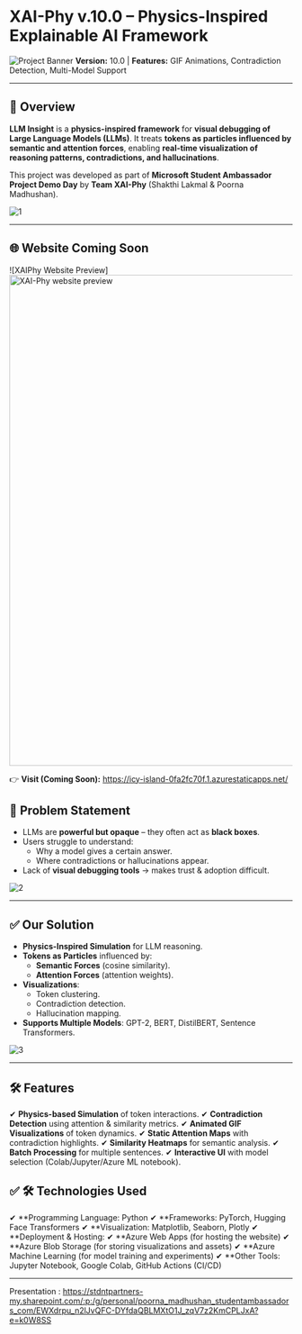 # **XAI-Phy v.10.0 – Physics-Inspired Explainable AI Framework**
![Project Banner](https://img.shields.io/badge/Explainable%20AI-Physics%20Inspired-blue)
**Version:** 10.0 | **Features:** GIF Animations, Contradiction Detection, Multi-Model Support

---

## **📌 Overview**
**LLM Insight** is a **physics-inspired framework** for **visual debugging of Large Language Models (LLMs)**. It treats **tokens as particles influenced by semantic and attention forces**, enabling **real-time visualization of reasoning patterns, contradictions, and hallucinations**.

This project was developed as part of **Microsoft Student Ambassador Project Demo Day** by **Team XAI-Phy** (Shakthi Lakmal & Poorna Madhushan).

![1](screenshots/slide_1.png)

---
## 🌐 Website Coming Soon
![XAIPhy Website Preview] 
<img width="1920" height="872" alt="XAI-Phy website preview" src="https://github.com/user-attachments/assets/c40ea801-bd58-443e-ad5a-ced3847ea554" />

👉 **Visit (Coming Soon):** https://icy-island-0fa2fc70f.1.azurestaticapps.net/

## **🎯 Problem Statement**
- LLMs are **powerful but opaque** – they often act as **black boxes**.
- Users struggle to understand:
  - Why a model gives a certain answer.
  - Where contradictions or hallucinations appear.
- Lack of **visual debugging tools** → makes trust & adoption difficult.

![2](screenshots/slide_2.png)

---

## **✅ Our Solution**
- **Physics-Inspired Simulation** for LLM reasoning.
- **Tokens as Particles** influenced by:
  - **Semantic Forces** (cosine similarity).
  - **Attention Forces** (attention weights).
- **Visualizations**:
  - Token clustering.
  - Contradiction detection.
  - Hallucination mapping.
- **Supports Multiple Models**: GPT-2, BERT, DistilBERT, Sentence Transformers.

![3](screenshots/slide_3.png)

---

## **🛠 Features**
✔ **Physics-based Simulation** of token interactions.
✔ **Contradiction Detection** using attention & similarity metrics.
✔ **Animated GIF Visualizations** of token dynamics.
✔ **Static Attention Maps** with contradiction highlights.
✔ **Similarity Heatmaps** for semantic analysis.
✔ **Batch Processing** for multiple sentences.
✔ **Interactive UI** with model selection (Colab/Jupyter/Azure ML notebook).

## **✅ 🛠 Technologies Used**

✔ **Programming Language: Python
✔ **Frameworks: PyTorch, Hugging Face Transformers
✔ **Visualization: Matplotlib, Seaborn, Plotly
✔ **Deployment & Hosting:
 ✔ **Azure Web Apps (for hosting the website)
 ✔ **Azure Blob Storage (for storing visualizations and assets)
 ✔ **Azure Machine Learning (for model training and experiments)
 ✔ **Other Tools: Jupyter Notebook, Google Colab, GitHub Actions (CI/CD)

---
Presentation : https://stdntpartners-my.sharepoint.com/:p:/g/personal/poorna_madhushan_studentambassadors_com/EWXdrpu_n2lJvQFC-DYfdaQBLMXtO1J_zqV7z2KmCPLJxA?e=k0W8SS












